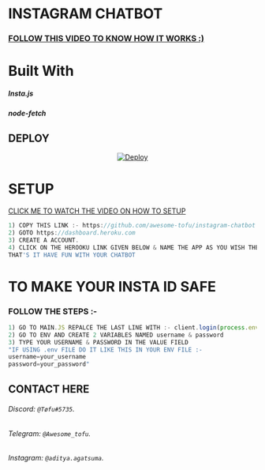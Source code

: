 # INSTAGRAM CHATBOT
### [FOLLOW THIS VIDEO TO KNOW HOW IT WORKS :)](https://youtu.be/5DZVcMSotIc/)

# Built With
<h5>Insta.js</h5>
<h5>node-fetch</h5>


## DEPLOY
<p align="center">
        <a href="https://heroku.com/deploy?template=https://github.com/Awesome-Tofu/instagram-chatbot">
            <img src="https://www.herokucdn.com/deploy/button.svg" alt="Deploy">
        </a>
    </p>

    
# SETUP

[CLICK ME TO WATCH THE VIDEO ON HOW TO SETUP](https://youtube.com/c/VenomExE)
```js
1) COPY THIS LINK :- https://github.com/awesome-tofu/instagram-chatbot
2) GOTO https://dashboard.heroku.com
3) CREATE A ACCOUNT.
4) CLICK ON THE HEROOKU LINK GIVEN BELOW & NAME THE APP AS YOU WISH THEN CLICK CLEATE APP.
THAT'S IT HAVE FUN WITH YOUR CHATBOT
```
# TO MAKE YOUR INSTA ID SAFE
### FOLLOW THE STEPS :- 
```js
1) GO TO MAIN.JS REPALCE THE LAST LINE WITH :- client.login(process.env.username, process.env.password)
2) GO TO ENV AND CREATE 2 VARIABLES NAMED username & password
3) TYPE YOUR USERNAME & PASSWORD IN THE VALUE FIELD
"IF USING .env FILE DO IT LIKE THIS IN YOUR ENV FILE :- 
username=your_username
password=your_password"
```


## CONTACT HERE
###### Discord: `@Tøfu#5735`. 
###### Telegram: `@Awesome_tofu`.
###### Instagram: `@aditya.agatsuma`.
